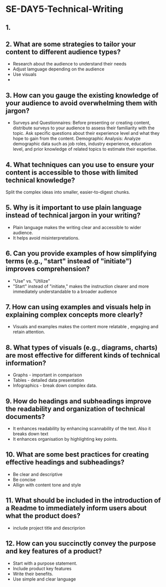 # SE-DAY5-Technical-Writing
## 1.
## 2. What are some strategies to tailor your content to different audience types?
- Research about the audience to understand their needs
- Adjust lamguage depending on the audience
- Use visuals
- 
## 3. How can you gauge the existing knowledge of your audience to avoid overwhelming them with jargon?
- Surveys and Questionnaires: Before presenting or creating content, distribute surveys to your audience to assess their familiarity with the topic. Ask specific questions about their experience level and what they hope to gain from the content.
Demographic Analysis: Analyze demographic data such as job roles, industry experience, education level, and prior knowledge of related topics to estimate their expertise.

## 4. What techniques can you use to ensure your content is accessible to those with limited technical knowledge?
Split the complex ideas into smaller, easier-to-digest chunks.

## 5. Why is it important to use plain language instead of technical jargon in your writing?
- Plain language makes the writing clear and accessible to wider audience.
- It helps avoid misinterpretations.
  
## 6. Can you provide examples of how simplifying terms (e.g., "start" instead of "initiate") improves comprehension?
- "Use" vs. "Utilize"
- "Start" instead of "initiate," makes the instruction clearer and more immediately understandable to a broader audience

## 7. How can using examples and visuals help in explaining complex concepts more clearly?
- Visuals and examples makes the content more relatable , engaging and retain attention.
  
## 8. What types of visuals (e.g., diagrams, charts) are most effective for different kinds of technical information?
- Graphs - important in comparison
- Tables - detailed data presentation
- Infographics - break down complex data.
  
## 9. How do headings and subheadings improve the readability and organization of technical documents?
- It enhances readability by enhancing scannability of the text. Also it breaks down text
- It enhances organisation by highlighting key points.
  
## 10. What are some best practices for creating effective headings and subheadings?
- Be clear and descriptive
- Be concise
- Allign with content tone and style
  
## 11. What should be included in the introduction of a Readme to immediately inform users about what the product does?
- include project title and descriprion
  
## 12. How can you succinctly convey the purpose and key features of a product?
- Start with a purpose statement.
- Include product key features
- Write their benefits.
- Use simple and clear language
